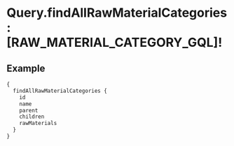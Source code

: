 # Query.findAllRawMaterialCategories: [RAW_MATERIAL_CATEGORY_GQL]!
            
## Example
```graphql
{
  findAllRawMaterialCategories {
    id
    name
    parent
    children
    rawMaterials
  }
}

```